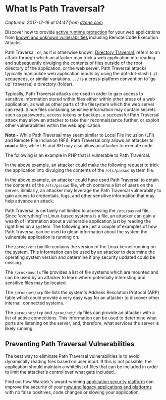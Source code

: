 # What Is Path Traversal?

_Captured: 2017-12-19 at 04:47 from [dzone.com](https://dzone.com/articles/what-is-path-traversal?edition=345100&utm_source=Daily%20Digest&utm_medium=email&utm_campaign=Daily%20Digest%202017-12-18)_

Discover how to provide [active runtime protection](https://dzone.com/go?i=255346&u=https%3A%2F%2Fwww.waratek.com%2Fruntime-application-self-protection-rasp%2F%3Futm_source%3DDZone%26utm_campaign%3Dba%26utm_medium%3Dprerolltextad%26utm_content%3Drasp) for your web applications from [known and unknown vulnerabilities](https://dzone.com/go?i=255346&u=https%3A%2F%2Fwww.waratek.com%2Fruntime-application-self-protection-rasp%2F%3Futm_source%3DDZone%26utm_campaign%3Dba%26utm_medium%3Dprerolltextad%26utm_content%3Drasp) including Remote Code Execution Attacks.

Path Traversal, or, as it is otherwise known, [Directory Traversal](https://www.acunetix.com/websitesecurity/directory-traversal/), refers to an attack through which an attacker may trick a web application into reading and subsequently divulging the contents of files outside of the root directory of the application, or the web server. Path Traversal attacks typically manipulate web application inputs by using the dot-dot-slash (../) sequences, or similar variations. `../` is a cross-platform convention to 'go up' (traverse) a directory (folder).

Typically, Path Traversal attacks are used in order to gain access to sensitive information stored within files either within other areas of a web application, as well as other parts of the filesystem which the web server can read. Since files containing sensitive information may contain secrets such as passwords, access tokens or backups, a successful Path Traversal attack may allow an attacker to take their reconnaissance further, or exploit other vulnerabilities within the web application.

**Note -** While Path Traversal may seem similar to Local File Inclusion (LFI) and Remote File Inclusion (RFI), Path Traversal only allows an attacker to **read** a file, while LFI and RFI may also allow an attacker to execute code.

The following is an example in PHP that is vulnerable to Path Traversal.

In the above example, an attacker could make the following request to trick the application into divulging the contents of the `/etc/passwd` system file.

In the above example, an attacker could have used Path Traversal to obtain the contents of the `/etc/passwd` file, which contains a list of users on the server. Similarly, an attacker may leverage the Path Traversal vulnerability to gain access to credentials, logs, and other sensitive information that may help advance an attack.

Path Traversal is certainly not limited to accessing the `/etc/passwd` file. Since 'everything' in Linux-based systems is a file, an attacker can gain a wealth of information about a vulnerable application just by reading the right files on a system. The following are just a couple of examples of how Path Traversal can be used to glean information about the system the vulnerable application is running on.

The `/proc/version` file contains the version of the Linux kernel running on the system. This information can be used by an attacker to determine the operating system version and determine if any security updated could be missing.

The `/proc/mounts` file provides a list of file systems which are mounted and can be used by an attacker to learn where potentially interesting and sensitive files may be located.

The `/proc/net/arp` file lists the system's Address Resolution Protocol (ARP) table which could provide a very easy way for an attacker to discover other internal, connected systems.

The `/proc/net/tcp` and `/proc/net/udp` files can provide an attacker with a list of active connections. This information can be used to determine what ports are listening on the server, and, therefore, what services the server is likely running.

## Preventing Path Traversal Vulnerabilities

The best way to eliminate Path Traversal vulnerabilities is to avoid dynamically reading files based on user input. If this is not possible, the application should maintain a whitelist of files that can be included in order to limit the attacker's control over what gets included.

Find out how Waratek's award-winning [application security platform](https://dzone.com/go?i=255347&u=https%3A%2F%2Fwww.waratek.com%2Fapplication-security-platform%2F%3Futm_source%3DDZone%26utm_campaign%3Dba%26utm_medium%3Dpostrolltextad%26utm_content%3Dappsecplatform) can improve the security of your [new and legacy applications and platforms](https://dzone.com/go?i=255347&u=https%3A%2F%2Fwww.waratek.com%2Fsolutions%2Flegacy-platforms%2F%3Futm_source%3DDZone%26utm_campaign%3Dba%26utm_medium%3Dpostrolltextad%26utm_content%3Dlegacy) with no false positives, code changes or slowing your application.
